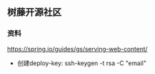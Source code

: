## 树藤开源社区

### 资料
https://spring.io/guides/gs/serving-web-content/

- 创建deploy-key: ssh-keygen -t rsa -C "email"